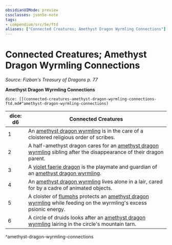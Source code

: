 ```yaml
---
obsidianUIMode: preview
cssclasses: json5e-note
tags:
- compendium/src/5e/ftd
aliases: ["Connected Creatures; Amethyst Dragon Wyrmling Connections"]
---
```

# Connected Creatures; Amethyst Dragon Wyrmling Connections
*Source: Fizban's Treasury of Dragons p. 77* 

**Amethyst Dragon Wyrmling Connections**

`dice: [](connected-creatures-amethyst-dragon-wyrmling-connections-ftd.md#^amethyst-dragon-wyrmling-connections)`

| dice: d6 | Connected Creatures |
|----------|---------------------|
| 1 | An [amethyst dragon wyrmling](Mechanics/bestiary/dragon/amethyst-dragon-wyrmling-ftd.md) is in the care of a cloistered religious order of scribes. |
| 2 | A half-amethyst dragon cares for an [amethyst dragon wyrmling](Mechanics/bestiary/dragon/amethyst-dragon-wyrmling-ftd.md) sibling after the disappearance of their dragon parent. |
| 3 | A [violet faerie dragon](Mechanics/bestiary/dragon/faerie-dragon-violet.md) is the playmate and guardian of an [amethyst dragon wyrmling](Mechanics/bestiary/dragon/amethyst-dragon-wyrmling-ftd.md). |
| 4 | An [amethyst dragon wyrmling](Mechanics/bestiary/dragon/amethyst-dragon-wyrmling-ftd.md) lives alone in a lair, cared for by a cadre of animated objects. |
| 5 | A cloister of [flumphs](Mechanics/bestiary/aberration/flumph.md) protects an [amethyst dragon wyrmling](Mechanics/bestiary/dragon/amethyst-dragon-wyrmling-ftd.md) while feeding on the wyrmling's excess psionic energy. |
| 6 | A circle of druids looks after an [amethyst dragon wyrmling](Mechanics/bestiary/dragon/amethyst-dragon-wyrmling-ftd.md) lairing in the circle's mountain tarn. |
^amethyst-dragon-wyrmling-connections